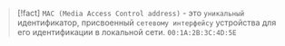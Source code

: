 
> [!fact] 
> `MAC (Media Access Control address)` - это `уникальный` идентификатор, присвоенный `сетевому интерфейсу` устройства для его идентификации в локальной сети.
> `00:1A:2B:3C:4D:5E`
